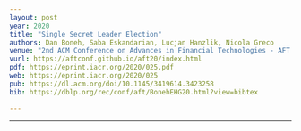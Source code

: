 ```yaml
---
layout: post
year: 2020
title: "Single Secret Leader Election"
authors: Dan Boneh, Saba Eskandarian, Lucjan Hanzlik, Nicola Greco
venue: "2nd ACM Conference on Advances in Financial Technologies - AFT 2020"
vurl: https://aftconf.github.io/aft20/index.html
pdf: https://eprint.iacr.org/2020/025.pdf
web: https://eprint.iacr.org/2020/025
pub: https://dl.acm.org/doi/10.1145/3419614.3423258
bib: https://dblp.org/rec/conf/aft/BonehEHG20.html?view=bibtex

---
```


---


